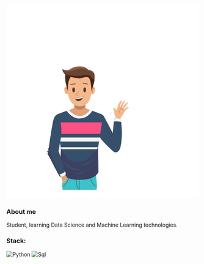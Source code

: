 [![Header](https://github.com/EnterSub/entersub/blob/main/Hello.gif)](https://github.com/EnterSub)

### About me

Student, learning Data Science and Machine Learning technologies.

### Stack:

![Python](https://img.shields.io/badge/-Python-yellow?style=for-the-badge&logo=appveyor)
![Sql](https://img.shields.io/badge/-SQL-9cf?style=for-the-badge&logo=appveyor)
